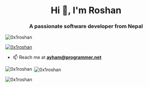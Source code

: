 <h1 align="center">Hi 👋, I'm Roshan</h1>
<h3 align="center">A passionate software developer from Nepal</h3>

<p align="left"> <img src="https://komarev.com/ghpvc/?username=0x1roshan&label=Profile%20views&color=0e75b6&style=flat" alt="0x1roshan" /> </p>

<p align="left"> <a href="https://github.com/ryo-ma/github-profile-trophy"><img src="https://github-profile-trophy.vercel.app/?username=0x1roshan" alt="0x1roshan" /></a> </p>

- 📫 Reach me at **ayham@programmer.net**

</p>

<p><img align="left" src="https://github-readme-stats.vercel.app/api/top-langs?username=0x1roshan&show_icons=true&locale=en&layout=compact" alt="0x1roshan" /></p>

<p>&nbsp;<img align="center" src="https://github-readme-stats.vercel.app/api?username=0x1roshan&show_icons=true&locale=en" alt="0x1roshan" /></p>

<p><img align="center" src="https://github-readme-streak-stats.herokuapp.com/?user=0x1roshan&" alt="0x1roshan" /></p>
